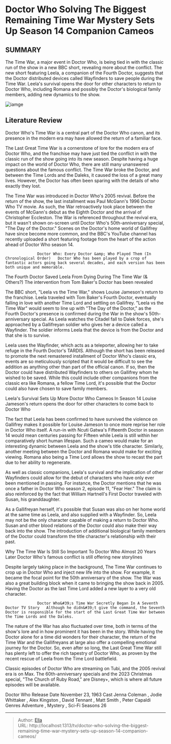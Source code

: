 # Doctor Who Solving The Biggest Remaining Time War Mystery Sets Up Season 14 Companion Cameos


## SUMMARY 



  The Time War, a major event in Doctor Who, is being tied in with the classic run of the show in a new BBC short, revealing more about the conflict.   The new short featuring Leela, a companion of the Fourth Doctor, suggests that the Doctor distributed devices called Wayfinders to save people during the Time War.   Leela&#39;s survival opens the door for other characters to return to Doctor Who, including Romana and possibly the Doctor&#39;s biological family members, adding new dynamics to the show.  

![iamge](https://static1.srcdn.com/wordpress/wp-content/uploads/2024/01/untitled-design-55.jpg)

## Literature Review
Doctor Who&#39;s Time War is a central part of the Doctor Who canon, and its presence in the modern era may have allowed the return of a familiar face.




The Last Great Time War is a cornerstone of lore for the modern era of Doctor Who, and the franchise may have just tied the conflict in with the classic run of the show going into its new season. Despite having a huge impact on the world of Doctor Who, there are still many unanswered questions about the famous conflict. The Time War broke the Doctor, and between the Time Lords and the Daleks, it caused the loss of a great many lives. However, the Doctor has often been sparing with the details of who exactly they lost.




The Time War was introduced in Doctor Who&#39;s 2005 revival. Before the return of the show, the last installment was Paul McGann&#39;s 1996 Doctor Who TV movie. As such, the War retroactively took place between the events of McGann&#39;s debut as the Eighth Doctor and the arrival of Christopher Eccleston. The War is referenced throughout the revival era, but it wasn&#39;t shown on-screen until Doctor Who&#39;s 50th-anniversary special, &#34;The Day of the Doctor.&#34; Scenes on the Doctor&#39;s home world of Gallifrey have since become more common, and the BBC&#39;s YouTube channel has recently uploaded a short featuring footage from the heart of the action ahead of Doctor Who season 14.

                  Doctor Who: Every Doctor &amp; Who Played Them (In Chronological Order)   Doctor Who has been played by a crop of fantastic actors going back several decades, and each version has been both unique and memorable.    


 The Fourth Doctor Saved Leela From Dying During The Time War (&amp; Others?) 
The intervention from Tom Baker&#39;s Doctor has been revealed
         




The BBC short, &#34;Leela vs the Time War,&#34; shows Louise Jameson&#39;s return to the franchise. Leela traveled with Tom Baker&#39;s Fourth Doctor, eventually falling in love with another Time Lord and settling on Gallifrey. &#34;Leela vs the Time War&#34; would seem to line up with &#34;The Day of the Doctor,&#34; as the Fourth Doctor&#39;s presence is confirmed during the War in the show&#39;s 50th-anniversary special. As Leela watches the Citadel fall to Dalek forces, she&#39;s approached by a Gallifreyan soldier who gives her a device called a Wayfinder. The soldier informs Leela that the device is from the Doctor and that she is to survive.

Leela uses the Wayfinder, which acts as a teleporter, allowing her to take refuge in the Fourth Doctor&#39;s TARDIS. Although the short has been released to promote the next remastered installment of Doctor Who&#39;s classic era, events are so meticulously scripted that it would be difficult to see the addition as anything other than part of the official canon. If so, then the Doctor could have distributed Wayfinders to others on Gallifrey whom he wished to be saved. While this could include other companions from the classic era like Romana, a fellow Time Lord, it&#39;s possible that the Doctor could also have chosen to save family members.






 Leela&#39;s Survival Sets Up More Doctor Who Cameos In Season 14 
Louise Jameson&#39;s return opens the door for other characters to come back to Doctor Who
          

The fact that Leela has been confirmed to have survived the violence on Gallifrey makes it possible for Louise Jameson to once more reprise her role in Doctor Who itself. A run-in with Ncuti Gatwa&#39;s Fifteenth Doctor in season 14 would mean centuries passing for Fifteen while Leela is still within her comparatively short human lifespan. Such a cameo would make for an interesting dynamic between Leela and the show&#39;s title character. Similarly, another meeting between the Doctor and Romana would make for exciting viewing. Romana also being a Time Lord allows the show to recast the part due to her ability to regenerate.

As well as classic companions, Leela&#39;s survival and the implication of other Wayfinders could allow for the debut of characters who have only ever been mentioned in passing. For instance, the Doctor mentions that he was once a father in Doctor Who season 2, episode 11, &#34;Fear Her.&#34; The claim is also reinforced by the fact that William Hartnell&#39;s First Doctor traveled with Susan, his granddaughter.




As a Gallifreyan herself, it&#39;s possible that Susan was also on her home world at the same time as Leela, and also supplied with a Wayfinder. So, Leela may not be the only character capable of making a return to Doctor Who. Susan and other blood relations of the Doctor could also make their way back into the show. The introduction of additional biological family members of the Doctor could transform the title character&#39;s relationship with their past.



 Why The Time War Is Still So Important To Doctor Who Almost 20 Years Later 
Doctor Who&#39;s famous conflict is still offering new storylines
          

Despite largely taking place in the background, The Time War continues to crop up in Doctor Who and inject new life into the show. For example, it became the focal point for the 50th anniversary of the show. The War was also a great building block when it came to bringing the show back in 2005. Having the Doctor as the last Time Lord added a new layer to a very old character.




                  Doctor Who&#39;s Time War Secretly Began In A Seventh Doctor TV Story   Although he didn&#39;t give the command, the Seventh Doctor is responsible for the start of the Last Great Time War between the Time Lords and the Daleks.    

The nature of the War has also fluctuated over time, both in terms of the show&#39;s lore and in how prominent it has been in the story. While having the Doctor alone for a time did wonders for their character, the return of the Time War and the Gallifreyans at large also offer a compelling emotional journey for the Doctor. So, even after so long, the Last Great Time War still has plenty left to offer the rich tapestry of Doctor Who, as proven by the recent rescue of Leela from the Time Lord battlefield.



Classic episodes of Doctor Who are streaming on Tubi, and the 2005 revival era is on Max. The 60th-anniversary specials and the 2023 Christmas special, &#34;The Church of Ruby Road,&#34; are Disney&#43;, which is where all future episodes will be available.




  Doctor Who   Release Date   November 23, 1963    Cast   Jenna Coleman , Jodie Whittaker , Alex Kingston , David Tennant , Matt Smith , Peter Capaldi    Genres   Adventure , Mystery ,  Sci-Fi    Seasons   26       





---

> Author: [Ella](https://instagram.hk.cn/)  
> URL: http://localhost:1313/tv/doctor-who-solving-the-biggest-remaining-time-war-mystery-sets-up-season-14-companion-cameos/  

